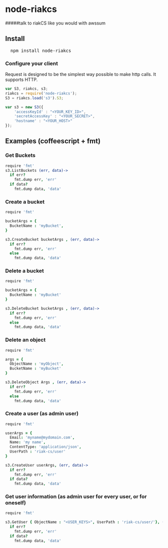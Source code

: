 # node-riakcs 
#####talk to riakCS like you would with awssum

## Install

<pre>
  npm install node-riakcs
</pre>

### Configure your client 

Request is designed to be the simplest way possible to make http calls. It supports HTTP.

```javascript
var S3, riakcs, s3;
riakcs = require('node-riakcs');
S3 = riakcs.load('s3').S3;

var s3 = new S3({
    'accessKeyId' : "<YOUR_KEY_ID>",
    'secretAccessKey' : "<YOUR_SECRET>",
    'hostname' : "<YOUR_HOST>"
});
```
## Examples (coffeescript + fmt)

### Get Buckets

```coffeescript
require 'fmt'
s3.ListBuckets (err, data)->
  if err?
    fmt.dump err, 'err'
  if data?
    fmt.dump data, 'data'
```

### Create a bucket

```coffeescript
require 'fmt'

bucketArgs = {
  BucketName : 'myBucket',
}

s3.CreateBucket bucketArgs , (err, data)->
  if err?
    fmt.dump err, 'err'
  else  
    fmt.dump data, 'data'
```

### Delete a bucket

```coffeescript
require 'fmt'

bucketArgs = {
  BucketName : 'myBucket'
}

s3.DeleteBucket bucketArgs , (err, data)->
  if err?
    fmt.dump err, 'err'
  else  
    fmt.dump data, 'data'
```

### Delete an object

```coffeescript
require 'fmt'

args = {
  ObjectName : 'myObject',
  BucketName : 'myBucket'
}

s3.DeleteObject Args , (err, data)->
  if err?
    fmt.dump err, 'err'
  else  
    fmt.dump data, 'data'
```

### Create a user (as admin user)

```coffeescript
require 'fmt'

userArgs = {
  Email: 'myname@mydomain.com',
  Name: 'my name',
  ContentType: 'application/json',
  UserPath : 'riak-cs/user'
}

s3.CreateUser userArgs, (err, data)->
  if err?
    fmt.dump err, 'err'
  if data?
    fmt.dump data, 'data'
```


### Get user information (as admin user for every user, or for oneself)
```coffeescript
require 'fmt'

s3.GetUser { ObjectName : "<USER_KEYS>", UserPath : 'riak-cs/user/'}, (err, data)->
  if err? 
    fmt.dump err, 'err'
  if data?
    fmt.dump data, 'data'
```